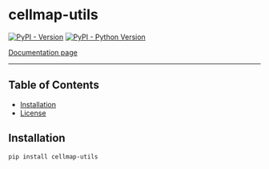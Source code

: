 # cellmap-utils

[![PyPI - Version](https://img.shields.io/pypi/v/cellmap-utils.svg)](https://pypi.org/project/cellmap-utils)
[![PyPI - Python Version](https://img.shields.io/pypi/pyversions/cellmap-utils.svg)](https://pypi.org/project/cellmap-utils)


[Documentation page](https://yuriyzubov.github.io/cellmap-utils/)

-----

## Table of Contents

- [Installation](#installation)
- [License](#license)

## Installation

```console
pip install cellmap-utils
```

